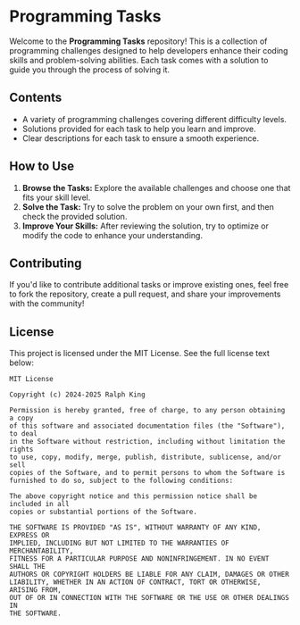 # Programming Tasks

Welcome to the **Programming Tasks** repository! This is a collection of programming challenges designed to help developers enhance their coding skills and problem-solving abilities. Each task comes with a solution to guide you through the process of solving it.

## Contents

- A variety of programming challenges covering different difficulty levels.
- Solutions provided for each task to help you learn and improve.
- Clear descriptions for each task to ensure a smooth experience.

## How to Use

1. **Browse the Tasks:** Explore the available challenges and choose one that fits your skill level.
2. **Solve the Task:** Try to solve the problem on your own first, and then check the provided solution.
3. **Improve Your Skills:** After reviewing the solution, try to optimize or modify the code to enhance your understanding.

## Contributing

If you'd like to contribute additional tasks or improve existing ones, feel free to fork the repository, create a pull request, and share your improvements with the community!

## License

This project is licensed under the MIT License. See the full license text below:

```plaintext
MIT License

Copyright (c) 2024-2025 Ralph King

Permission is hereby granted, free of charge, to any person obtaining a copy
of this software and associated documentation files (the "Software"), to deal
in the Software without restriction, including without limitation the rights
to use, copy, modify, merge, publish, distribute, sublicense, and/or sell
copies of the Software, and to permit persons to whom the Software is
furnished to do so, subject to the following conditions:

The above copyright notice and this permission notice shall be included in all
copies or substantial portions of the Software.

THE SOFTWARE IS PROVIDED "AS IS", WITHOUT WARRANTY OF ANY KIND, EXPRESS OR
IMPLIED, INCLUDING BUT NOT LIMITED TO THE WARRANTIES OF MERCHANTABILITY,
FITNESS FOR A PARTICULAR PURPOSE AND NONINFRINGEMENT. IN NO EVENT SHALL THE
AUTHORS OR COPYRIGHT HOLDERS BE LIABLE FOR ANY CLAIM, DAMAGES OR OTHER
LIABILITY, WHETHER IN AN ACTION OF CONTRACT, TORT OR OTHERWISE, ARISING FROM,
OUT OF OR IN CONNECTION WITH THE SOFTWARE OR THE USE OR OTHER DEALINGS IN
THE SOFTWARE.
```